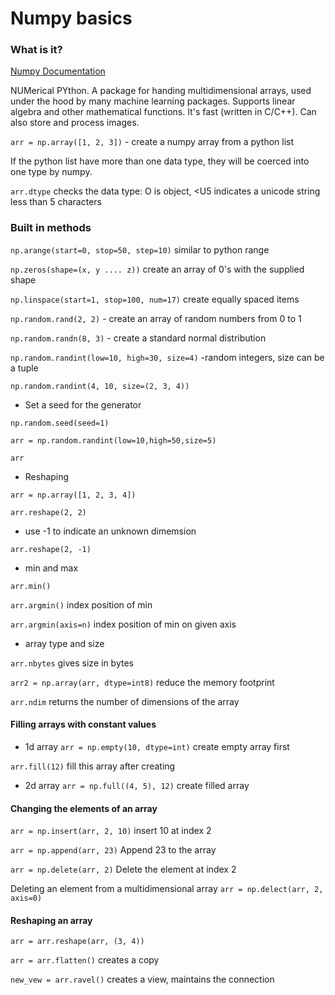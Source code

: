 # Numpy basics

### What is it?

[Numpy Documentation](https://numpy.org/doc/2.2/)

NUMerical PYthon. A package for handing multidimensional arrays, used under the hood by many machine learning packages. Supports linear algebra and other mathematical functions. It's fast (written in C/C++). Can also store and process images.

```arr = np.array([1, 2, 3])``` - create a numpy array from a python list

If the python list have more than one data type, they will be coerced into one type by numpy.

```arr.dtype``` checks the data type: O is object, \<U5 indicates a unicode string less than 5 characters

### Built in methods

```np.arange(start=0, stop=50, step=10)``` similar to python range

```np.zeros(shape=(x, y .... z))``` create an array of 0's with the supplied shape

```np.linspace(start=1, stop=100, num=17)``` create equally spaced items

```np.random.rand(2, 2)``` - create an array of random numbers from 0 to 1

```np.random.randn(8, 3)``` - create a standard normal distribution

```np.random.randint(low=10, high=30, size=4)``` -random integers, size can be a tuple

```np.random.randint(4, 10, size=(2, 3, 4))```

- Set a seed for the generator

```np.random.seed(seed=1)```

```arr = np.random.randint(low=10,high=50,size=5)```

```arr```

- Reshaping

```arr = np.array([1, 2, 3, 4])```

```arr.reshape(2, 2)```

- use -1 to indicate an unknown dimemsion

```arr.reshape(2, -1)```

- min and max

```arr.min()```

```arr.argmin()``` index position of min

```arr.argmin(axis=n)``` index position of min on given axis

- array type and size

```arr.nbytes``` gives size in bytes

```arr2 = np.array(arr, dtype=int8)``` reduce the memory footprint

```arr.ndim``` returns the number of dimensions of the array

#### Filling arrays with constant values
- 1d array
```arr = np.empty(10, dtype=int)``` create empty array first

```arr.fill(12)``` fill this array after creating

- 2d array
```arr = np.full((4, 5), 12)``` create filled array

#### Changing the elements of an array
```arr = np.insert(arr, 2, 10)``` insert 10 at index 2

```arr = np.append(arr, 23)``` Append 23 to the array

```arr = np.delete(arr, 2)``` Delete the element at index 2

Deleting an element from a multidimensional array 
```arr = np.delect(arr, 2, axis=0)```

#### Reshaping an array
```arr = arr.reshape(arr, (3, 4))```

```arr = arr.flatten()``` creates a copy

```new_vew = arr.ravel()``` creates a view, maintains the connection











